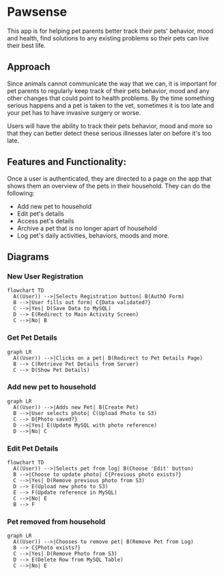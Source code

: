 # Pawsense
This app is for helping pet parents better track their pets' behavior, mood and health, find solutions to any existing problems so their pets can live their best life.


## Approach
Since animals cannot communicate the way that we can, it is important for pet parents to regularly keep track of their pets behavior, mood and any other changes that could point to health problems. By the time something serious happens and a pet is taken to the vet, sometimes it is too late and your pet has to have invasive surgery or worse.

Users will have the ability to track their pets behavior, mood and more so that they can better detect these serious illnesses later on before it's too late.


## Features and Functionality:
Once a user is authenticated, they are directed to a page on the app that shows them an overview of the pets in their household. They can do the following:

- Add new pet to household
- Edit pet's details
- Access pet's details
- Archive a pet that is no longer apart of household
- Log pet's daily activities, behaviors, moods and more.

## Diagrams

### New User Registration
```mermaid
flowchart TD
  A((User)) -->|Selects Registration button| B(AuthO Form)
  B -->|User fills out form| C{Data validated?}
  C -->|Yes| D(Save Data to MySQL)
  D --> E(Redirect to Main Activity Screen)
  C -->|No| B
```

### Get Pet Details
```mermaid
graph LR
  A((User)) -->|Clicks on a pet| B(Redirect to Pet Details Page)
  B --> C(Retrieve Pet Details from Server)
  C --> D(Show Pet Details)
```

### Add new pet to household
```mermaid
graph LR
  A((User)) -->|Adds new Pet| B(Create Pet)
  B -->|User selects photo| C(Upload Photo to S3)
  C --> D{Photo saved?}
  D -->|Yes| E(Update MySQL with photo reference)
  D -->|No| C
```

### Edit Pet Details
```mermaid
flowchart TD
  A((User)) -->|Selects pet from log| B(Choose 'Edit' button)
  B -->|Choose to update photo| C{Previous photo exists?}
  C -->|Yes| D(Remove previous photo from S3)
  D --> E(Upload new photo to S3)
  E --> F(Update reference in MySQL)
  C -->|No| E
  B --> F
```

### Pet removed from household
```mermaid
graph LR
  A((User)) -->|Chooses to remove pet| B(Remove Pet from Log)
  B --> C{Photo exists?}
  C -->|Yes| D(Remove Photo from S3)
  D --> E(Delete Row from MySQL Table)
  C -->|No| E
```

